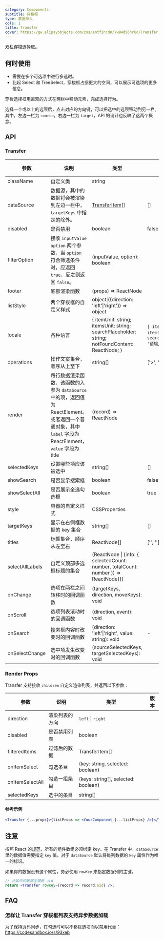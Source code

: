 ```yaml
---
category: Components
subtitle: 穿梭框
type: 数据录入
cols: 1
title: Transfer
cover: https://gw.alipayobjects.com/zos/antfincdn/7w84d56hrUo/Transfer.svg
---
```


双栏穿梭选择框。

## 何时使用

- 需要在多个可选项中进行多选时。
- 比起 Select 和 TreeSelect，穿梭框占据更大的空间，可以展示可选项的更多信息。

穿梭选择框用直观的方式在两栏中移动元素，完成选择行为。

选择一个或以上的选项后，点击对应的方向键，可以把选中的选项移动到另一栏。其中，左边一栏为 `source`，右边一栏为 `target`，API 的设计也反映了这两个概念。

## API

### Transfer

| 参数 | 说明 | 类型 | 默认值 | 版本 |
| --- | --- | --- | --- | --- |
| className | 自定义类 | string |  |  |
| dataSource | 数据源，其中的数据将会被渲染到左边一栏中，`targetKeys` 中指定的除外。 | [TransferItem](https://git.io/vMM64)\[] | \[] |  |
| disabled | 是否禁用 | boolean | false |  |
| filterOption | 接收 `inputValue` `option` 两个参数，当 `option` 符合筛选条件时，应返回 `true`，反之则返回 `false`。 | (inputValue, option): boolean |  |  |
| footer | 底部渲染函数 | (props) => ReactNode |  |  |
| listStyle | 两个穿梭框的自定义样式 | object\|({direction: 'left'\|'right'}) => object |  |  |
| locale | 各种语言 | { itemUnit: string; itemsUnit: string; searchPlaceholder: string; notFoundContent: ReactNode; } | `{ itemUnit: '项', itemsUnit: '项', searchPlaceholder: '请输入搜索内容' }` |  |
| operations | 操作文案集合，顺序从上至下 | string\[] | \['>', '<'] |  |
| render | 每行数据渲染函数，该函数的入参为 `dataSource` 中的项，返回值为 ReactElement。或者返回一个普通对象，其中 `label` 字段为 ReactElement，`value` 字段为 title | (record) => ReactNode |  |  |
| selectedKeys | 设置哪些项应该被选中 | string\[] | \[] |  |
| showSearch | 是否显示搜索框 | boolean | false |  |
| showSelectAll | 是否展示全选勾选框 | boolean | true |  |
| style | 容器的自定义样式 | CSSProperties |  |  |
| targetKeys | 显示在右侧框数据的 key 集合 | string\[] | \[] |  |
| titles | 标题集合，顺序从左至右 | ReactNode\[] | \['', ''] |  |
| selectAllLabels | 自定义顶部多选框标题的集合 | (ReactNode \| (info: { selectedCount: number, totalCount: number }) => ReactNode)[] |  |  |
| onChange | 选项在两栏之间转移时的回调函数 | (targetKeys, direction, moveKeys): void |  |  |
| onScroll | 选项列表滚动时的回调函数 | (direction, event): void |  |  |
| onSearch | 搜索框内容时改变时的回调函数 | (direction: 'left'\|'right', value: string): void | - |  |
| onSelectChange | 选中项发生改变时的回调函数 | (sourceSelectedKeys, targetSelectedKeys): void |  |  |

### Render Props

Transfer 支持接收 `children` 自定义渲染列表，并返回以下参数：

| 参数            | 说明           | 类型                                | 版本 |
| --------------- | -------------- | ----------------------------------- | ---- |
| direction       | 渲染列表的方向 | `left` \| `right`                   |      |
| disabled        | 是否禁用列表   | boolean                             |      |
| filteredItems   | 过滤后的数据   | TransferItem[]                      |      |
| onItemSelect    | 勾选条目       | (key: string, selected: boolean)    |      |
| onItemSelectAll | 勾选一组条目   | (keys: string[], selected: boolean) |      |
| selectedKeys    | 选中的条目     | string[]                            |      |

#### 参考示例

```jsx
<Transfer {...props}>{listProps => <YourComponent {...listProps} />}</Transfer>
```

## 注意

按照 React 的[规范](http://facebook.github.io/react/docs/lists-and-keys.html#keys)，所有的组件数组必须绑定 key。在 Transfer 中，`dataSource`里的数据值需要指定 `key` 值。对于 `dataSource` 默认将每列数据的 `key` 属性作为唯一的标识。

如果你的数据没有这个属性，务必使用 `rowKey` 来指定数据列的主键。

```jsx
// 比如你的数据主键是 uid
return <Transfer rowKey={record => record.uid} />;
```

## FAQ

### 怎样让 Transfer 穿梭框列表支持异步数据加载

为了保持页码同步，在勾选时可以不移除选项而以禁用代替：<https://codesandbox.io/s/93xeb>
